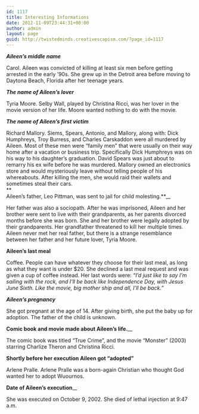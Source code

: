 ```yaml
---
id: 1117
title: Interesting Informations
date: 2012-11-09T23:44:31+00:00
author: admin
layout: page
guid: http://twistedminds.creativescapism.com/?page_id=1117
---
```

<p class="dropcap-first">
  <strong><em>Aileen&#8217;s middle name</em></strong>
</p>

Carol. Aileen was convicted of killing at least six men before getting arrested in the early &#8217;90s. She grew up in the Detroit area before moving to Daytona Beach, Florida after her teenage years.

**_The name of Aileen&#8217;s lover_**

Tyria Moore. Selby Wall, played by Christina Ricci, was her lover in the movie version of her life. Moore wanted nothing to do with the movie.

**_The name of Aileen&#8217;s first victim_**

Richard Mallory. Siems, Spears, Antonio, and Mallory, along with: Dick Humphreys, Troy Burress, and Charles Carskaddon were all murdered by Aileen. Most of these men were &#8220;family men&#8221; that were usually on their way home after a vacation or business trip. Specifically Dick Humphreys was on his way to his daughter&#8217;s graduation. David Spears was just about to remarry his ex wife before he was murdered. Mallory owned an electronics store and would mysteriously leave without telling people of his whereabouts. After killing the men, she would raid their wallets and sometimes steal their cars.  
**  
Aileen&#8217;s father, Leo Pittman, was sent to jail for child molesting.**__

Her father was also a sociopath. After he was imprisoned, Aileen and her brother were sent to live with their grandparents, as her parents divorced months before she was born. She and her brother were legally adopted by their grandparents. Her grandfather threatened to kill her multiple times. Aileen never met her real father, but there is a strange resemblance between her father and her future lover, Tyria Moore.

**Aileen&#8217;s last meal**

Coffee. People can have whatever they choose for their last meal, as long as what they want is under $20. She declined a last meal request and was given a cup of coffee instead. Her last words were: _&#8220;I&#8217;d just like to say I&#8217;m sailing with the rock, and I&#8217;ll be back like Independence Day, with Jesus June Sixth. Like the movie, big mother ship and all, I&#8217;ll be back.&#8221;_

**_Aileen&#8217;s pregnancy_**

She got pregnant at the age of 14. After giving birth, she put the baby up for adoption. The father of the child is unknown.

**Comic book and movie made about Aileen&#8217;s life.**__

The comic book was titled &#8220;True Crime&#8221;, and the movie &#8220;Monster&#8221; (2003) starring Charlize Theron and Christina Ricci.

**Shortly before her execution Aileen got &#8220;adopted&#8221;**

Arlene Pralle. Arlene Pralle was a born-again Christian who thought God wanted her to adopt Wuournos.

**Date of Aileen&#8217;s execution**__

She was executed on October 9, 2002. She died of lethal injection at 9:47 a.m.